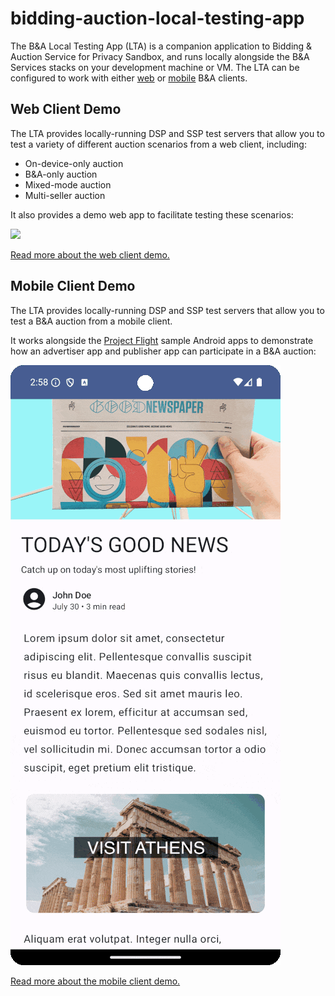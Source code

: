# bidding-auction-local-testing-app

The B&A Local Testing App (LTA) is a companion application to Bidding & Auction Service for Privacy Sandbox, and runs locally alongside the B&A Services stacks on your development machine or VM. The LTA can be configured to work with either [web](#web-client-demo) or [mobile](#mobile-client-demo) B&A clients.

## Web Client Demo

The LTA provides locally-running DSP and SSP test servers that allow you to test a variety of different auction scenarios from a web client, including:

* On-device-only auction
* B&A-only auction
* Mixed-mode auction
* Multi-seller auction

It also provides a demo web app to facilitate testing these scenarios:

[![](./docs/app-introduction.gif)](/README-web.md)

[Read more about the web client demo.](/README-web.md)

## Mobile Client Demo

The LTA provides locally-running DSP and SSP test servers that allow you to test a B&A auction from a mobile client.

It works alongside the [Project Flight](https://github.com/privacysandbox/project-flight) sample Android apps to demonstrate how an advertiser app and publisher app can participate in a B&A auction:

[![](./docs/mobile-demo.gif)](/README-mobile.md)

[Read more about the mobile client demo.](/README-mobile.md)
